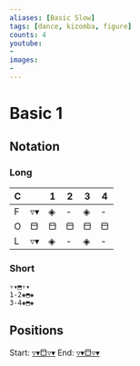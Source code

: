 ```yaml
---
aliases: [Basic Slow] 
tags: [dance, kizomba, figure]
counts: 4
youtube:
- 
images:
-
---
```


# Basic 1
## Notation
### Long

| C   |    | 1   | 2   | 3   | 4   |
| --- | --- | --- | --- | --- | --- |
| F   | ▿▾  |  ◈   |   -  |   ◈  |    - |
| O   | ⬒   |   ⬒  |    ⬒ |  ⬒   |  ⬒   |
| L   | ▿▾  |  ◈   |  -   |  ◈   |  -   |

### Short
```
▿▾⬒▿▾
1-2◈⬒◈
3-4◈⬒◈
```

## Positions
Start: [▿▾⬒▿▾](Positions/Closed/▿▾⬒▿▾.md)
End: [▿▾⬒▿▾](Positions/Closed/▿▾⬒▿▾.md)